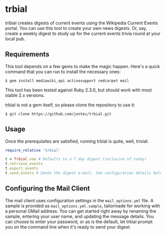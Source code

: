 # trbial

tribial creates digests of current events using the Wikipedia Current Events portal. You can use this tool to create your own news digests. Or, say, create a weekly digest to study up for the current events trivia round at your local pub.

## Requirements

This tool depends on a few gems to make the magic happen. Here's a quick command that you can run to install the necessary ones:

    $ gem install mediawiki_api activesupport redcarpet mail
    
This tool has been tested against Ruby 2.3.0, but should work with most stable 2.x versions.

trbial is not a gem itself, so please clone the repository to use it:

    $ git clone https://github.com/jontec/trbial.git

## Usage

Once the prerequisites are satisfied, running trbial is quite, well, trivial:

```ruby
require_relative 'trbial'

t = Trbial.new # Defaults to a 7 day digest (inclusive of today)
t.retrieve_events
t.export_events
t.send_events # Sends the digest e-mail. See configuration details below
````

## Configuring the Mail Client

The mail client uses configuration settings in the `mail_options.yml` file. A sample is provided as `mail_options.yml.sample`, tailormade for working with a personal GMail address.
You can get started right away by renaming the sample, entering your user name, and updating the message details. You can choose to enter your password, or as is the default, let trbial prompt you on the command line when it's ready to send your digest.